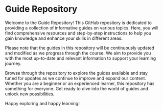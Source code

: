# Guide Repository
Welcome to the Guide Repository! This GitHub repository is dedicated to providing a collection of informative guides on various topics. Here, you will find comprehensive resources and step-by-step instructions to help you gain knowledge and enhance your skills in different areas.

Please note that the guides in this repository will be continuously updated and modified as we progress through the course. We aim to provide you with the most up-to-date and relevant information to support your learning journey.

Browse through the repository to explore the guides available and stay tuned for updates as we continue to improve and expand our content. Whether you are a beginner or an experienced learner, this repository has something for everyone. Get ready to dive into the world of guides and unlock new possibilities.

Happy exploring and happy learning!
